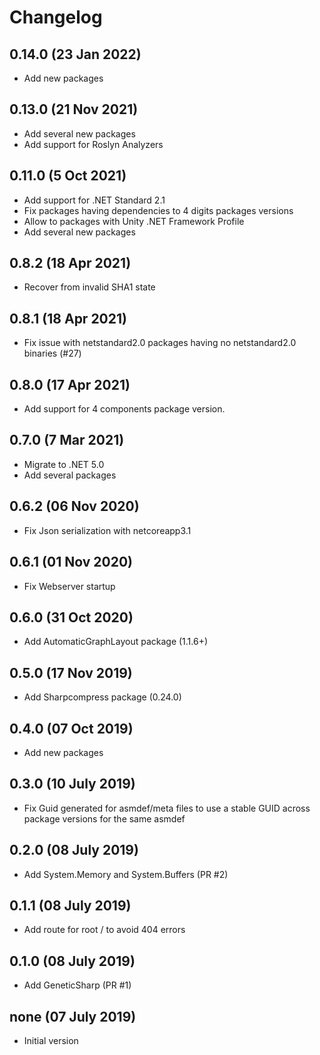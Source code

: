 # Changelog

## 0.14.0 (23 Jan 2022)

- Add new packages

## 0.13.0 (21 Nov 2021)

- Add several new packages
- Add support for Roslyn Analyzers

## 0.11.0 (5 Oct 2021)

- Add support for .NET Standard 2.1
- Fix packages having dependencies to 4 digits packages versions
- Allow to packages with Unity .NET Framework Profile
- Add several new packages

## 0.8.2 (18 Apr 2021)

- Recover from invalid SHA1 state

## 0.8.1 (18 Apr 2021)

- Fix issue with netstandard2.0 packages having no netstandard2.0 binaries (#27)

## 0.8.0 (17 Apr 2021)

- Add support for 4 components package version.

## 0.7.0 (7 Mar 2021)

- Migrate to .NET 5.0
- Add several packages

## 0.6.2 (06 Nov 2020)

- Fix Json serialization with netcoreapp3.1

## 0.6.1 (01 Nov 2020)

- Fix Webserver startup

## 0.6.0 (31 Oct 2020)

- Add AutomaticGraphLayout package (1.1.6+)

## 0.5.0 (17 Nov 2019)

- Add Sharpcompress package (0.24.0)

## 0.4.0 (07 Oct 2019)

- Add new packages

## 0.3.0 (10 July 2019)

- Fix Guid generated for asmdef/meta files to use a stable GUID across package versions for the same asmdef

## 0.2.0 (08 July 2019)

- Add System.Memory and System.Buffers (PR #2)

## 0.1.1 (08 July 2019)

- Add route for root / to avoid 404 errors

## 0.1.0 (08 July 2019)

- Add GeneticSharp (PR #1)

## none (07 July 2019)

- Initial version
